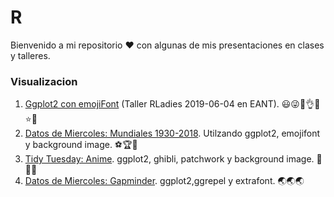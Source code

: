 # R

Bienvenido a mi repositorio ❤️ con algunas de mis presentaciones en clases y talleres.

### Visualizacion
1. [Ggplot2 con emojiFont](https://github.com/r0mymendez/R/tree/master/RLADIES/201904%20-%20TALLER%20GGPLOT2) (Taller RLadies 2019-06-04 en EANT). 😃😜🙋👌🚀⭐💎 
2. [Datos de Miercoles: Mundiales 1930-2018](https://github.com/r0mymendez/R/tree/master/DatosDeMiercoles/20190410). Utilzando ggplot2, emojifont y background image. ⚽🏆🙋
3. [Tidy Tuesday: Anime](https://github.com/r0mymendez/R/tree/master/TidyTuesday/20140423-anime). ggplot2, ghibli, patchwork y background image. 👘🌟💭
4. [Datos de Miercoles: Gapminder](https://github.com/r0mymendez/R/blob/master/DatosDeMiercoles/20190410/20190423-gapminder.R). ggplot2,ggrepel y extrafont. 🌏🌏🌏
